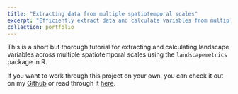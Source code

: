 ```yaml
---
title: "Extracting data from multiple spatiotemporal scales"
excerpt: "Efficiently extract data and calculate variables from multiple spatiotemporal scales<br/>"
collection: portfolio
---
```


This is a short but thorough tutorial for extracting and calculating landscape variables across multiple spatiotemporal scales using the `landscapemetrics` package in R.

If you want to work through this project on your own, you can check it out on my [Github](https://github.com/celiahein/Extracting_data_multiple_spatiotemporal_scales) or read through it [here](/files/Extracting_data_multiple_scales.html).
